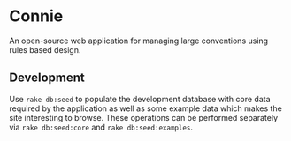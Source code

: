 Connie
======
An open-source web application for managing large conventions using rules based design.

Development
-----------
Use `rake db:seed` to populate the development database with core data required by the
application as well as some example data which makes the site interesting to browse.  These
operations can be performed separately via `rake db:seed:core` and `rake db:seed:examples`.